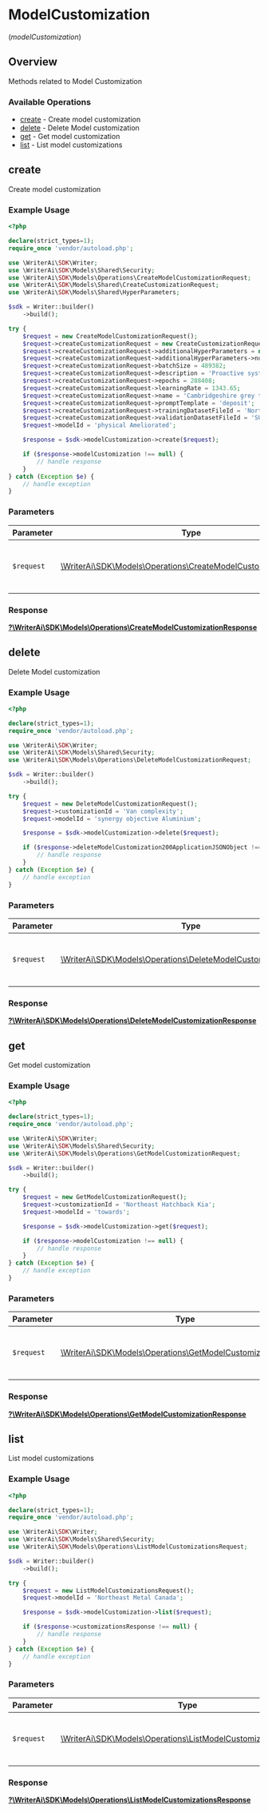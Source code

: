 # ModelCustomization
(*modelCustomization*)

## Overview

Methods related to Model Customization

### Available Operations

* [create](#create) - Create model customization
* [delete](#delete) - Delete Model customization
* [get](#get) - Get model customization
* [list](#list) - List model customizations

## create

Create model customization

### Example Usage

```php
<?php

declare(strict_types=1);
require_once 'vendor/autoload.php';

use \WriterAi\SDK\Writer;
use \WriterAi\SDK\Models\Shared\Security;
use \WriterAi\SDK\Models\Operations\CreateModelCustomizationRequest;
use \WriterAi\SDK\Models\Shared\CreateCustomizationRequest;
use \WriterAi\SDK\Models\Shared\HyperParameters;

$sdk = Writer::builder()
    ->build();

try {
    $request = new CreateModelCustomizationRequest();
    $request->createCustomizationRequest = new CreateCustomizationRequest();
    $request->createCustomizationRequest->additionalHyperParameters = new HyperParameters();
    $request->createCustomizationRequest->additionalHyperParameters->numVirtualTokens = 486589;
    $request->createCustomizationRequest->batchSize = 489382;
    $request->createCustomizationRequest->description = 'Proactive systematic Graphical User Interface';
    $request->createCustomizationRequest->epochs = 288408;
    $request->createCustomizationRequest->learningRate = 1343.65;
    $request->createCustomizationRequest->name = 'Cambridgeshire grey technology';
    $request->createCustomizationRequest->promptTemplate = 'deposit';
    $request->createCustomizationRequest->trainingDatasetFileId = 'Northwest';
    $request->createCustomizationRequest->validationDatasetFileId = 'SUV quantify Polestar';
    $request->modelId = 'physical Ameliorated';

    $response = $sdk->modelCustomization->create($request);

    if ($response->modelCustomization !== null) {
        // handle response
    }
} catch (Exception $e) {
    // handle exception
}
```

### Parameters

| Parameter                                                                                                                     | Type                                                                                                                          | Required                                                                                                                      | Description                                                                                                                   |
| ----------------------------------------------------------------------------------------------------------------------------- | ----------------------------------------------------------------------------------------------------------------------------- | ----------------------------------------------------------------------------------------------------------------------------- | ----------------------------------------------------------------------------------------------------------------------------- |
| `$request`                                                                                                                    | [\WriterAi\SDK\Models\Operations\CreateModelCustomizationRequest](../../models/operations/CreateModelCustomizationRequest.md) | :heavy_check_mark:                                                                                                            | The request object to use for the request.                                                                                    |


### Response

**[?\WriterAi\SDK\Models\Operations\CreateModelCustomizationResponse](../../models/operations/CreateModelCustomizationResponse.md)**


## delete

Delete Model customization

### Example Usage

```php
<?php

declare(strict_types=1);
require_once 'vendor/autoload.php';

use \WriterAi\SDK\Writer;
use \WriterAi\SDK\Models\Shared\Security;
use \WriterAi\SDK\Models\Operations\DeleteModelCustomizationRequest;

$sdk = Writer::builder()
    ->build();

try {
    $request = new DeleteModelCustomizationRequest();
    $request->customizationId = 'Van complexity';
    $request->modelId = 'synergy objective Aluminium';

    $response = $sdk->modelCustomization->delete($request);

    if ($response->deleteModelCustomization200ApplicationJSONObject !== null) {
        // handle response
    }
} catch (Exception $e) {
    // handle exception
}
```

### Parameters

| Parameter                                                                                                                     | Type                                                                                                                          | Required                                                                                                                      | Description                                                                                                                   |
| ----------------------------------------------------------------------------------------------------------------------------- | ----------------------------------------------------------------------------------------------------------------------------- | ----------------------------------------------------------------------------------------------------------------------------- | ----------------------------------------------------------------------------------------------------------------------------- |
| `$request`                                                                                                                    | [\WriterAi\SDK\Models\Operations\DeleteModelCustomizationRequest](../../models/operations/DeleteModelCustomizationRequest.md) | :heavy_check_mark:                                                                                                            | The request object to use for the request.                                                                                    |


### Response

**[?\WriterAi\SDK\Models\Operations\DeleteModelCustomizationResponse](../../models/operations/DeleteModelCustomizationResponse.md)**


## get

Get model customization

### Example Usage

```php
<?php

declare(strict_types=1);
require_once 'vendor/autoload.php';

use \WriterAi\SDK\Writer;
use \WriterAi\SDK\Models\Shared\Security;
use \WriterAi\SDK\Models\Operations\GetModelCustomizationRequest;

$sdk = Writer::builder()
    ->build();

try {
    $request = new GetModelCustomizationRequest();
    $request->customizationId = 'Northeast Hatchback Kia';
    $request->modelId = 'towards';

    $response = $sdk->modelCustomization->get($request);

    if ($response->modelCustomization !== null) {
        // handle response
    }
} catch (Exception $e) {
    // handle exception
}
```

### Parameters

| Parameter                                                                                                               | Type                                                                                                                    | Required                                                                                                                | Description                                                                                                             |
| ----------------------------------------------------------------------------------------------------------------------- | ----------------------------------------------------------------------------------------------------------------------- | ----------------------------------------------------------------------------------------------------------------------- | ----------------------------------------------------------------------------------------------------------------------- |
| `$request`                                                                                                              | [\WriterAi\SDK\Models\Operations\GetModelCustomizationRequest](../../models/operations/GetModelCustomizationRequest.md) | :heavy_check_mark:                                                                                                      | The request object to use for the request.                                                                              |


### Response

**[?\WriterAi\SDK\Models\Operations\GetModelCustomizationResponse](../../models/operations/GetModelCustomizationResponse.md)**


## list

List model customizations

### Example Usage

```php
<?php

declare(strict_types=1);
require_once 'vendor/autoload.php';

use \WriterAi\SDK\Writer;
use \WriterAi\SDK\Models\Shared\Security;
use \WriterAi\SDK\Models\Operations\ListModelCustomizationsRequest;

$sdk = Writer::builder()
    ->build();

try {
    $request = new ListModelCustomizationsRequest();
    $request->modelId = 'Northeast Metal Canada';

    $response = $sdk->modelCustomization->list($request);

    if ($response->customizationsResponse !== null) {
        // handle response
    }
} catch (Exception $e) {
    // handle exception
}
```

### Parameters

| Parameter                                                                                                                   | Type                                                                                                                        | Required                                                                                                                    | Description                                                                                                                 |
| --------------------------------------------------------------------------------------------------------------------------- | --------------------------------------------------------------------------------------------------------------------------- | --------------------------------------------------------------------------------------------------------------------------- | --------------------------------------------------------------------------------------------------------------------------- |
| `$request`                                                                                                                  | [\WriterAi\SDK\Models\Operations\ListModelCustomizationsRequest](../../models/operations/ListModelCustomizationsRequest.md) | :heavy_check_mark:                                                                                                          | The request object to use for the request.                                                                                  |


### Response

**[?\WriterAi\SDK\Models\Operations\ListModelCustomizationsResponse](../../models/operations/ListModelCustomizationsResponse.md)**

